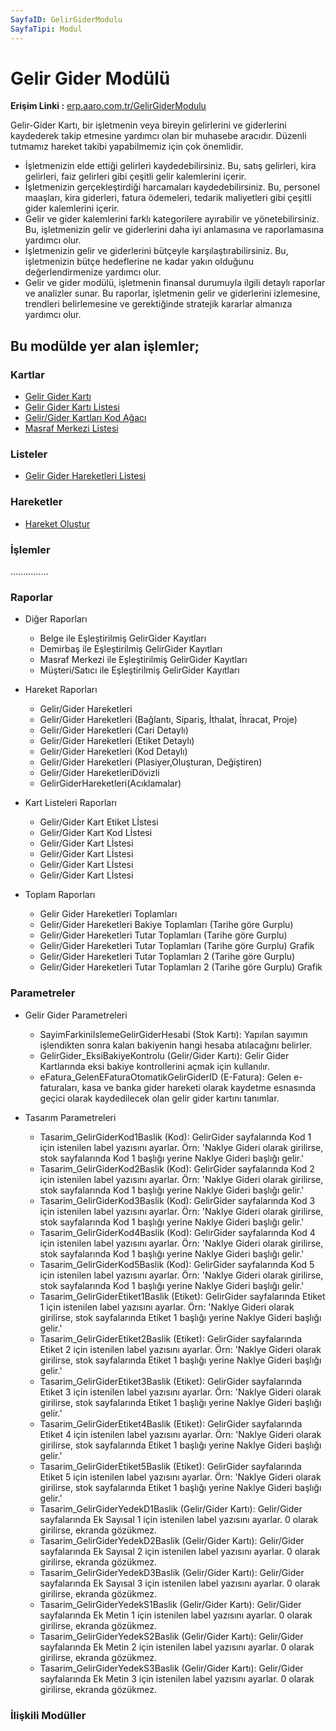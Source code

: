 ```yaml
---
SayfaID: GelirGiderModulu
SayfaTipi: Modul
---
```


# Gelir Gider Modülü  

**Erişim Linki :** [erp.aaro.com.tr/GelirGiderModulu](https://erp.aaro.com.tr/GelirGiderModulu)

Gelir-Gider Kartı, bir işletmenin veya bireyin gelirlerini ve giderlerini kaydederek takip etmesine yardımcı olan bir muhasebe aracıdır. 
Düzenli tutmamız hareket takibi yapabilmemiz için çok önemlidir.

- İşletmenizin elde ettiği gelirleri kaydedebilirsiniz. Bu, satış gelirleri, kira gelirleri, faiz gelirleri gibi çeşitli gelir kalemlerini içerir.
- İşletmenizin gerçekleştirdiği harcamaları kaydedebilirsiniz. Bu, personel maaşları, kira giderleri, fatura ödemeleri, tedarik maliyetleri gibi çeşitli gider kalemlerini içerir.
- Gelir ve gider kalemlerini farklı kategorilere ayırabilir ve yönetebilirsiniz. Bu, işletmenizin gelir ve giderlerini daha iyi anlamasına ve raporlamasına yardımcı olur.
- İşletmenizin gelir ve giderlerini bütçeyle karşılaştırabilirsiniz. Bu, işletmenizin bütçe hedeflerine ne kadar yakın olduğunu değerlendirmenize yardımcı olur.
- Gelir ve gider modülü, işletmenin finansal durumuyla ilgili detaylı raporlar ve analizler sunar. Bu raporlar, işletmenin gelir ve giderlerini izlemesine, trendleri belirlemesine ve gerektiğinde stratejik kararlar almanıza yardımcı olur.

## Bu modülde yer alan işlemler;

### Kartlar

- [Gelir Gider Kartı](../GelirGider/GelirGiderKarti.md)
- [Gelir Gider Kartı Listesi](../GelirGider/GelirGiderKartiListesi.md)
- [Gelir/Gider Kartları Kod Ağacı](../GelirGider/GelirGiderKartiListesi.md)
- [Masraf Merkezi Listesi](../GelirGider/GelirGiderKartiListesi.md)

### Listeler

- [Gelir Gider Hareketleri Listesi](../GelirGider/GelirGiderHareketleriListesi.md)

### Hareketler

- [Hareket Oluştur](../Banka/HareketOlustur.md)

### İşlemler 

...............

### Raporlar

- Diğer Raporları
	- Belge ile Eşleştirilmiş GelirGider Kayıtları
	- Demirbaş ile Eşleştirilmiş GelirGider Kayıtları
	- Masraf Merkezi ile Eşleştirilmiş GelirGider Kayıtları
	- Müşteri/Satıcı ile Eşleştirilmiş GelirGider Kayıtları

-  Hareket Raporları
	- Gelir/Gider Hareketleri	
	- Gelir/Gider Hareketleri (Bağlantı, Sipariş, İthalat, İhracat, Proje)
	- Gelir/Gider Hareketleri (Cari Detaylı)
	- Gelir/Gider Hareketleri (Etiket Detaylı)
	- Gelir/Gider Hareketleri (Kod Detaylı)
	- Gelir/Gider Hareketleri (Plasiyer,Oluşturan, Değiştiren)
	- Gelir/Gider HareketleriDövizli
	- GelirGiderHareketleri(Acıklamalar)

- Kart Listeleri Raporları
	- Gelir/Gider Kart Etiket Lİstesi
	- Gelir/Gider Kart Kod Lİstesi
	- Gelir/Gider Kart Lİstesi
	- Gelir/Gider Kart Lİstesi 
	- Gelir/Gider Kart Lİstesi
	- Gelir/Gider Kart Lİstesi

- Toplam Raporları
	- Gelir Gider Hareketleri Toplamları
	- Gelir/Gider Hareketleri Bakiye Toplamları (Tarihe göre Gurplu)
	- Gelir/Gider Hareketleri Tutar Toplamları (Tarihe göre Gurplu)
	- Gelir/Gider Hareketleri Tutar Toplamları (Tarihe göre Gurplu) Grafik
	- Gelir/Gider Hareketleri Tutar Toplamları 2 (Tarihe göre Gurplu)	
	- Gelir/Gider Hareketleri Tutar Toplamları 2 (Tarihe göre Gurplu) Grafik

### Parametreler

- Gelir Gider Parametreleri
	- SayimFarkiniIslemeGelirGiderHesabi (Stok Kartı): Yapılan sayımın işlendikten sonra kalan bakiyenin hangi hesaba atılacağını belirler.
	- GelirGider_EksiBakiyeKontrolu (Gelir/Gider Kartı): Gelir Gider Kartlarında eksi bakiye kontrollerini açmak için kullanılır.
	- eFatura_GelenEFaturaOtomatikGelirGiderID (E-Fatura): Gelen e-faturaları, kasa ve banka gider hareketi olarak kaydetme esnasında geçici olarak kaydedilecek olan gelir gider kartını tanımlar.

- Tasarım Parametreleri
	- Tasarim_GelirGiderKod1Baslik (Kod): GelirGider sayfalarında Kod 1 için istenilen label yazısını ayarlar. Örn: 'Naklye Gideri olarak girilirse, stok sayfalarında Kod 1 başlığı yerine Naklye Gideri başlığı gelir.'
	- Tasarim_GelirGiderKod2Baslik (Kod): GelirGider sayfalarında Kod 2 için istenilen label yazısını ayarlar. Örn: 'Naklye Gideri olarak girilirse, stok sayfalarında Kod 1 başlığı yerine Naklye Gideri başlığı gelir.'
	- Tasarim_GelirGiderKod3Baslik (Kod): GelirGider sayfalarında Kod 3 için istenilen label yazısını ayarlar. Örn: 'Naklye Gideri olarak girilirse, stok sayfalarında Kod 1 başlığı yerine Naklye Gideri başlığı gelir.'
	- Tasarim_GelirGiderKod4Baslik (Kod): GelirGider sayfalarında Kod 4 için istenilen label yazısını ayarlar. Örn: 'Naklye Gideri olarak girilirse, stok sayfalarında Kod 1 başlığı yerine Naklye Gideri başlığı gelir.'
	- Tasarim_GelirGiderKod5Baslik (Kod): GelirGider sayfalarında Kod 5 için istenilen label yazısını ayarlar. Örn: 'Naklye Gideri olarak girilirse, stok sayfalarında Kod 1 başlığı yerine Naklye Gideri başlığı gelir.'
	- Tasarim_GelirGiderEtiket1Baslik (Etiket): GelirGider sayfalarında Etiket 1 için istenilen label yazısını ayarlar. Örn: 'Naklye Gideri olarak girilirse, stok sayfalarında Etiket 1 başlığı yerine Naklye Gideri başlığı gelir.'
	- Tasarim_GelirGiderEtiket2Baslik (Etiket): GelirGider sayfalarında Etiket 2 için istenilen label yazısını ayarlar. Örn: 'Naklye Gideri olarak girilirse, stok sayfalarında Etiket 1 başlığı yerine Naklye Gideri başlığı gelir.'
	- Tasarim_GelirGiderEtiket3Baslik (Etiket): GelirGider sayfalarında Etiket 3 için istenilen label yazısını ayarlar. Örn: 'Naklye Gideri olarak girilirse, stok sayfalarında Etiket 1 başlığı yerine Naklye Gideri başlığı gelir.'
	- Tasarim_GelirGiderEtiket4Baslik (Etiket): GelirGider sayfalarında Etiket 4 için istenilen label yazısını ayarlar. Örn: 'Naklye Gideri olarak girilirse, stok sayfalarında Etiket 1 başlığı yerine Naklye Gideri başlığı gelir.'
	- Tasarim_GelirGiderEtiket5Baslik (Etiket): GelirGider sayfalarında Etiket 5 için istenilen label yazısını ayarlar. Örn: 'Naklye Gideri olarak girilirse, stok sayfalarında Etiket 1 başlığı yerine Naklye Gideri başlığı gelir.'
	- Tasarim_GelirGiderYedekD1Baslik (Gelir/Gider Kartı): Gelir/Gider sayfalarında Ek Sayısal 1 için istenilen label yazısını ayarlar. 0 olarak girilirse, ekranda gözükmez.
	- Tasarim_GelirGiderYedekD2Baslik (Gelir/Gider Kartı): Gelir/Gider sayfalarında Ek Sayısal 2 için istenilen label yazısını ayarlar. 0 olarak girilirse, ekranda gözükmez.
	- Tasarim_GelirGiderYedekD3Baslik (Gelir/Gider Kartı): Gelir/Gider sayfalarında Ek Sayısal 3 için istenilen label yazısını ayarlar. 0 olarak girilirse, ekranda gözükmez.
	- Tasarim_GelirGiderYedekS1Baslik (Gelir/Gider Kartı): Gelir/Gider sayfalarında Ek Metin 1 için istenilen label yazısını ayarlar. 0 olarak girilirse, ekranda gözükmez.
	- Tasarim_GelirGiderYedekS2Baslik (Gelir/Gider Kartı): Gelir/Gider sayfalarında Ek Metin 2 için istenilen label yazısını ayarlar. 0 olarak girilirse, ekranda gözükmez.
	- Tasarim_GelirGiderYedekS3Baslik (Gelir/Gider Kartı): Gelir/Gider sayfalarında Ek Metin 3 için istenilen label yazısını ayarlar. 0 olarak girilirse, ekranda gözükmez.

### İlişkili Modüller


